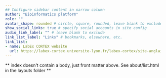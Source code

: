 ```yaml
---
## Configure sidebar content in narrow column
author: "Bioinformatics platform"
role: ""
avatar_shape: rounded # circle, square, rounded, leave blank to exclude
show_social_links: true # specify social accounts in site config
audio_link_label: "" # leave blank to exclude
link_list_label: "Links" # bookmarks, elsewhere, etc.
link_list:
- name: LabEx CORTEX website
  url: https://labex-cortex.universite-lyon.fr/labex-cortex/site-anglais/
---
```


** index doesn't contain a body, just front matter above.
See about/list.html in the layouts folder **